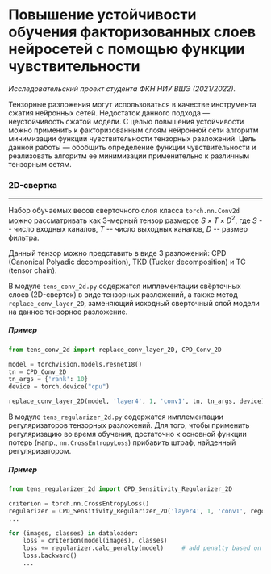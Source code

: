 # Повышение устойчивости обучения факторизованных слоев нейросетей с помощью функции чувствительности
*Исследовательский проект студента ФКН НИУ ВШЭ (2021/2022).*

Тензорные разложения могут использоваться в качестве инструмента сжатия нейронных сетей. Недостаток данного подхода — неустойчивость сжатой модели. С целью повышения устойчивости можно применить к факторизованным слоям нейронной сети алгоритм минимизации функции чувствительности тензорных разложений. Цель данной работы — обобщить определение функции чувствительности и реализовать алгоритм ее минимизации применительно к различным тензорным сетям.

### 2D-свертка
---

Набор обучаемых весов сверточного слоя класса `torch.nn.Conv2d` можно рассматривать как 3-мерный тензор размеров $S \times T \times D^2$, где $S$ -- число входных каналов, $T$ --  число выходных каналов, $D$ -- размер фильтра.

Данный тензор можно представить в виде 3 разложений: CPD (Canonical Polyadic decomposition), TKD (Tucker decomposition) и TC (tensor chain).

В модуле `tens_conv_2d.py` содержатся имплементации свёрточных слоев (2D-сверток) в виде тензорных разложений, а также метод `replace_conv_layer_2D`, заменяющий исходный сверточный слой модели на данное тензорное разложение.

##### Пример

```python
from tens_conv_2d import replace_conv_layer_2D, CPD_Conv_2D

model = torchvision.models.resnet18()
tn = CPD_Conv_2D
tn_args = {'rank': 10}
device = torch.device("cpu")

replace_conv_layer_2D(model, 'layer4', 1, 'conv1', tn, tn_args, device)
``` 


В модуле `tens_regularizer_2d.py` содержатся имплементации регуляризаторов тензорных разложений. Для того, чтобы применить регуляризацию во время обучения, достаточно к основной функции потерь (напр., `nn.CrossEntropyLoss`) прибавить штраф, найденный регуляризатором.

##### Пример

```python
from tens_regularizer_2d import CPD_Sensitivity_Regularizer_2D

criterion = torch.nn.CrossEntropyLoss()
regularizer = CPD_Sensitivity_Regularizer_2D('layer4', 1, 'conv1', regcoef=1e-3)
...

for (images, classes) in dataloader:
    loss = criterion(model(images), classes)
    loss += regularizer.calc_penalty(model)     # add penalty based on sensitivity function
    loss.backward()
    ...
``` 


